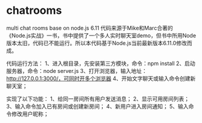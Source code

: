 # chatrooms
multi chat rooms base on node.js 6.11
代码来源于Mike和Marc合著的《Node.js实战》一书，书中提供了一个多人实时聊天室demo，但书中所用Node版本太旧，代码已不能运行。所以本代码基于Node.js当前最新版本6.11.0修改而成。

代码运行方法：
1、进入根目录，先安装第三方模块，命令：npm install
2、启动服务器，命令：node server.js
3、打开浏览器，输入地址：http://127.0.0.1:3000/，可同时开多个浏览器
4、开始文字聊天或输入命令创建新聊天室；

实现了以下功能：
1、给同一房间所有用户发送消息；
2、显示可用房间列表；
3、输入命令加入已有房间或创建新房间；
4、新用户进入房间通知；
5、输入命令修改用户昵称；